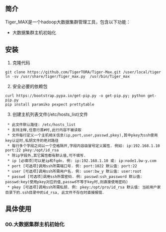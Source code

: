 ## 简介
Tiger_MAX是一个hadoop大数据集群管理工具，包含以下功能：
* 大数据集群主机初始化


## 安装
1. 克隆代码
```
git clone https://github.com/TigerTORA/Tiger-Max.git /user/local/tiger
ln -sv /usr/share/tiger/Tiger_max.py  /usr/bin/Tiger_max
```

2. 安全必要的依赖包
```
curl https://bootstrap.pypa.io/get-pip.py -o get-pip.py; python get-pip.py
pip install paramiko pexpect prettytable
```
3. 创建主机列表文件(/etc/hosts_list)文件
```
 * 此文件默认路径: /etc/hosts_list
 * 支持注释,任意行首#时,此行内容不被读取
 * 文件每行定义一个主机相关信息(ip,port,user,passwd,pkey),其中pkey为ssh使用key认证时,私钥文件的绝对路径
 * 每行多个字段之间以一个空格隔开,字段内容由冒号定义属性. 例如: ip:192.168.1.10 port:22 pkey:/opt/id_rsa
 * 除ip字段外,其它属性都有默认值,可不填写.
 * ip [必填项]可以是ip和fqdn. 例: ip:192.168.1.10 或: ip:node1.bw-y.com
 * port [可选项]调用ssh所需端口号. 例: port:1022 默认值: port:22
 * user [可选项]调用ssh所需用户名. 例: user:bw_y 默认值: user:root
 * passwd [可选项]调用ssh所需密码. 例: passwd:ssh_password 默认值: passwd:key(使用pkey对应的值,passwd不等于key时,则直接使用密码)
 * pkey [可选项]调用ssh所需私钥. 例: pkey:/opt/pro/id_rsa 默认值: 当前用户家目录下的.ssh目录中的id_rsa, 此文件不存在时直接报错.
 ```
## 具体使用
### 00.大数据集群主机初始化
